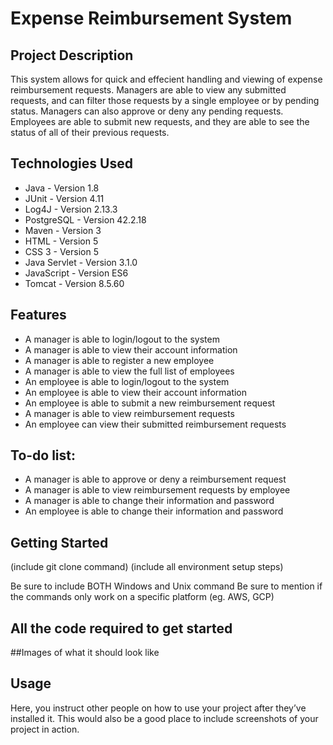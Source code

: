 # Expense Reimbursement System

## Project Description
This system allows for quick and effecient handling and viewing of expense reimbursement requests. Managers are able to view any submitted requests, and can filter those requests by a single employee or by pending status. Managers can also approve or deny any pending requests. Employees are able to submit new requests, and they are able to see the status of all of their previous requests.

## Technologies Used
* Java - Version 1.8
* JUnit - Version 4.11
* Log4J - Version 2.13.3
* PostgreSQL - Version 42.2.18
* Maven - Version 3
* HTML - Version 5 
* CSS 3 - Version 5
* Java Servlet - Version 3.1.0
* JavaScript - Version ES6 
* Tomcat - Version 8.5.60



## Features

* A manager is able to login/logout to the system
* A manager is able to view their account information
* A manager is able to register a new employee
* A manager is able to view the full list of employees 
* An employee is able to login/logout to the system
* An employee is able to view their account information
* An employee is able to submit a new reimbursement request
* A manager is able to view reimbursement requests
* An employee can view their submitted reimbursement requests


## To-do list:

* A manager is able to approve or deny a reimbursement request
* A manager is able to view reimbursement requests by employee
* A manager is able to change their information and password
* An employee is able to change their information and password

## Getting Started
(include git clone command) (include all environment setup steps)

Be sure to include BOTH Windows and Unix command
Be sure to mention if the commands only work on a specific platform (eg. AWS, GCP)

## All the code required to get started

##Images of what it should look like

## Usage
Here, you instruct other people on how to use your project after they’ve installed it. This would also be a good place to include screenshots of your project in action.
